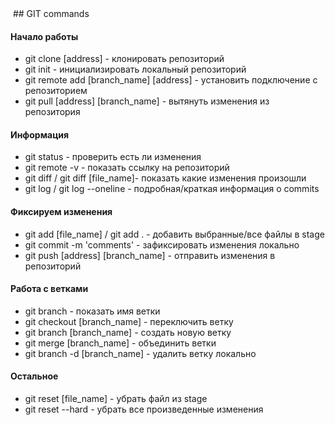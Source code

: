
<img src="https://komarev.com/ghpvc/?username=ShabalinYakov&style=flat-square&color=blue" alt=""/>
## GIT commands

#### Начало работы
- git clone [address] - клонировать репозиторий
- git init - инициализировать локальный репозиторий
- git remote add [branch_name] [address] - установить подключение с репозиторием
- git pull [address] [branch_name] - вытянуть изменения из репозитория

#### Информация
- git status - проверить есть ли изменения
- git remote -v - показать ссылку на репозиторий
- git diff / git diff [file_name]- показать какие изменения произошли
- git log / git log --oneline - подробная/краткая информация o commits

#### Фиксируем изменения
- git add [file_name] / git add . - добавить выбранные/все файлы в stage
- git commit -m 'comments' - зафиксировать изменения локально
- git push [address] [branch_name] - отправить изменения в репозиторий

#### Работа с ветками
- git branch - показать имя ветки
- git checkout [branch_name] - переключить ветку
- git branch [branch_name] - создать новую ветку
- git merge [branch_name] - объединить ветки
- git branch -d [branch_name] - удалить ветку локально

#### Остальное
- git reset [file_name] - убрать файл из stage
- git reset --hard - убрать все произведенные изменения
